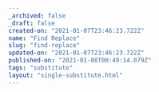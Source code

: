 ```yaml
---
_archived: false
_draft: false
created-on: "2021-01-07T23:46:23.722Z"
name: "Find Replace"
slug: "find-replace"
updated-on: "2021-01-07T23:46:23.722Z"
published-on: "2021-01-08T00:49:14.079Z"
tags: "substitute"
layout: "single-substitute.html"
---
```



